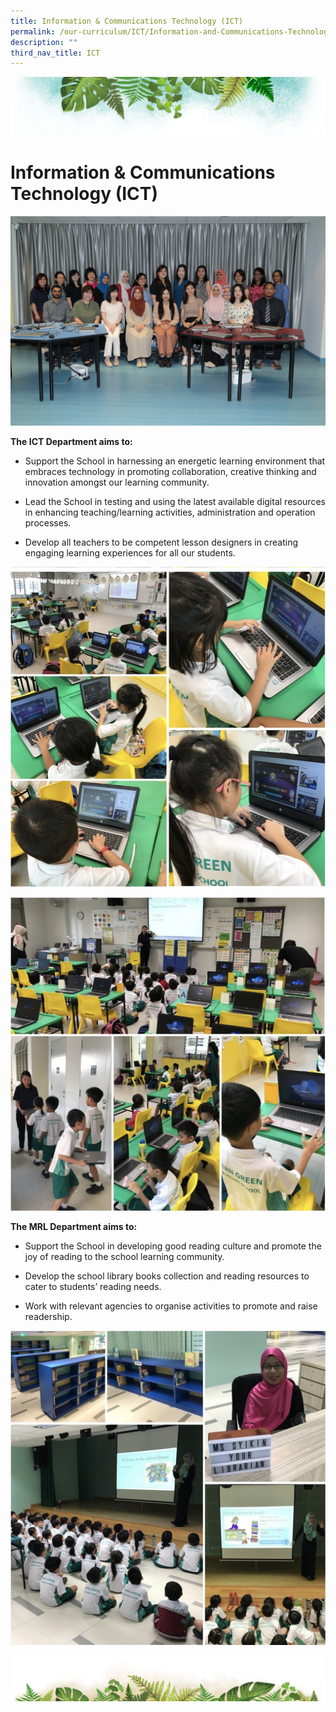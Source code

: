 ```yaml
---
title: Information & Communications Technology (ICT)
permalink: /our-curriculum/ICT/Information-and-Communications-Technology-ICT/
description: ""
third_nav_title: ICT
---
```

![](/images/Banner.png)

# **Information &amp; Communications Technology (ICT)**

![](/images/ICT/information%20&amp;%20communications%20technology%20committee%202023.jpg)

<b>The ICT Department aims to:</b> 

*   Support the School in harnessing an energetic learning environment that embraces technology in promoting collaboration, creative thinking and innovation amongst our learning community.&nbsp;  
    
*   Lead the School in testing and using the latest available digital resources in enhancing teaching/learning activities, administration and operation processes.&nbsp;  
    
*   Develop all teachers to be competent lesson designers in creating engaging learning experiences for all our students.

![](/images/ICT/ICT.png)

![](/images/ICT/ICT1.png)

<b>The MRL Department aims to:</b>&nbsp;  

*   Support the School in developing good reading culture and promote the joy of reading to the school learning community.&nbsp;  
    
*   Develop the school library books collection and reading resources to cater to students’ reading needs.&nbsp;  
    
*   Work with relevant agencies to organise activities to promote and raise readership.

![](/images/ICT/ICT3.png)

![](/images/bg-bottom.png)